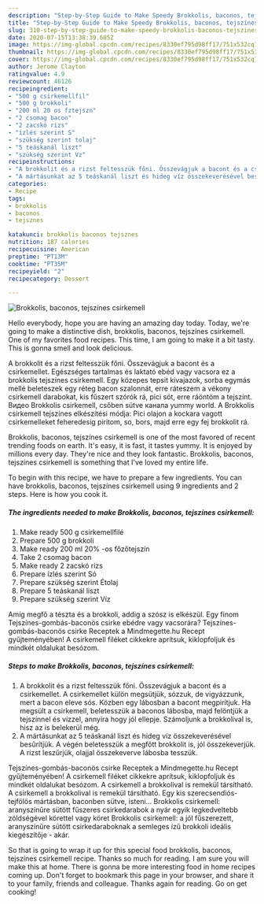 ```yaml
---
description: "Step-by-Step Guide to Make Speedy Brokkolis, baconos, tejszínes csirkemell"
title: "Step-by-Step Guide to Make Speedy Brokkolis, baconos, tejszínes csirkemell"
slug: 310-step-by-step-guide-to-make-speedy-brokkolis-baconos-tejszines-csirkemell
date: 2020-07-15T13:38:39.605Z
image: https://img-global.cpcdn.com/recipes/8330ef795d98ff17/751x532cq70/brokkolis-baconos-tejszines-csirkemell-recept-foto.jpg
thumbnail: https://img-global.cpcdn.com/recipes/8330ef795d98ff17/751x532cq70/brokkolis-baconos-tejszines-csirkemell-recept-foto.jpg
cover: https://img-global.cpcdn.com/recipes/8330ef795d98ff17/751x532cq70/brokkolis-baconos-tejszines-csirkemell-recept-foto.jpg
author: Jerome Clayton
ratingvalue: 4.9
reviewcount: 46126
recipeingredient:
- "500 g csirkemellfil"
- "500 g brokkoli"
- "200 ml 20 os fztejszn"
- "2 csomag bacon"
- "2 zacskó rizs"
- "ízlés szerint S"
- "szükség szerint tolaj"
- "5 teáskanál liszt"
- "szükség szerint Vz"
recipeinstructions:
- "A brokkolit és a rizst feltesszük főni. Összevágjuk a bacont és a csirkemellet. A csirkemellet külön megsütjük, sózzuk, de vigyázzunk, mert a bacon eleve sós. Közben egy lábosban a bacont megpirítjuk. Ha megsült a csirkemell, beletesszük a baconos lábosba, majd felöntjük a tejszínnel és vízzel, annyira hogy jól ellepje. Számoljunk a brokkolival is, hisz az is belekerül még."
- "A mártásunkat az 5 teáskanál liszt és hideg víz összekeverésével besűrítjük. A végén beletesszük a megfőtt brokkolit is, jól összekeverjük. A rizst leszűrjük, olajjal összekeverve lábosba tesszük."
categories:
- Recipe
tags:
- brokkolis
- baconos
- tejsznes

katakunci: brokkolis baconos tejsznes 
nutrition: 187 calories
recipecuisine: American
preptime: "PT13M"
cooktime: "PT35M"
recipeyield: "2"
recipecategory: Dessert

---
```



![Brokkolis, baconos, tejszínes csirkemell](https://img-global.cpcdn.com/recipes/8330ef795d98ff17/751x532cq70/brokkolis-baconos-tejszines-csirkemell-recept-foto.jpg)

Hello everybody, hope you are having an amazing day today. Today, we're going to make a distinctive dish, brokkolis, baconos, tejszínes csirkemell. One of my favorites food recipes. This time, I am going to make it a bit tasty. This is gonna smell and look delicious.

A brokkolit és a rizst feltesszük főni. Összevágjuk a bacont és a csirkemellet. Egészséges tartalmas és laktató ebéd vagy vacsora ez a brokkolis tejszínes csirkemell. Egy közepes tepsit kivajazok, sorba egymás mellé beleteszek egy réteg bacon szalonnát, erre ráteszem a vékony csirkemell darabokat, kis fűszert szórók rá, pici sót, erre ráöntöm a tejszínt. Видео Brokkolis csirkemell, csőben sütve канала yummy world. A Brokkolis csirkemell tejszínes elkészítési módja: Pici olajon a kockara vagott csirkemelleket feheredesig piritom, so, bors, majd erre egy fej brokkolit rá.

Brokkolis, baconos, tejszínes csirkemell is one of the most favored of recent trending foods on earth. It's easy, it is fast, it tastes yummy. It is enjoyed by millions every day. They're nice and they look fantastic. Brokkolis, baconos, tejszínes csirkemell is something that I've loved my entire life.


To begin with this recipe, we have to prepare a few ingredients. You can have brokkolis, baconos, tejszínes csirkemell using 9 ingredients and 2 steps. Here is how you cook it.

<!--inarticleads1-->

##### The ingredients needed to make Brokkolis, baconos, tejszínes csirkemell:

1. Make ready 500 g csirkemellfilé
1. Prepare 500 g brokkoli
1. Make ready 200 ml 20% -os főzőtejszín
1. Take 2 csomag bacon
1. Make ready 2 zacskó rizs
1. Prepare ízlés szerint Só
1. Prepare szükség szerint Étolaj
1. Prepare 5 teáskanál liszt
1. Prepare szükség szerint Víz


Amíg megfő a tészta és a brokkoli, addig a szósz is elkészül. Egy finom Tejszínes-gombás-baconös csirke ebédre vagy vacsorára? Tejszínes-gombás-baconös csirke Receptek a Mindmegette.hu Recept gyűjteményében! A csirkemell filéket cikkekre aprítsuk, kiklopfoljuk és mindkét oldalukat besózom. 

<!--inarticleads2-->

##### Steps to make Brokkolis, baconos, tejszínes csirkemell:

1. A brokkolit és a rizst feltesszük főni. Összevágjuk a bacont és a csirkemellet. A csirkemellet külön megsütjük, sózzuk, de vigyázzunk, mert a bacon eleve sós. Közben egy lábosban a bacont megpirítjuk. Ha megsült a csirkemell, beletesszük a baconos lábosba, majd felöntjük a tejszínnel és vízzel, annyira hogy jól ellepje. Számoljunk a brokkolival is, hisz az is belekerül még.
1. A mártásunkat az 5 teáskanál liszt és hideg víz összekeverésével besűrítjük. A végén beletesszük a megfőtt brokkolit is, jól összekeverjük. A rizst leszűrjük, olajjal összekeverve lábosba tesszük.


Tejszínes-gombás-baconös csirke Receptek a Mindmegette.hu Recept gyűjteményében! A csirkemell filéket cikkekre aprítsuk, kiklopfoljuk és mindkét oldalukat besózom. A csirkemell a brokkolival is remekül társítható. A csirkemell a brokkolival is remekül társítható. Egy kis szerecsendiós-tejfölös mártásban, baconben sütve, isteni… Brokkolis csirkemell: aranyszínűre sütött fűszeres csirkedarabok a nyár egyik legkedveltebb zöldségével körettel vagy köret Brokkolis csirkemell: a jól fűszerezett, aranyszínűre sütött csirkedaraboknak a semleges ízű brokkoli ideális kiegészítője - akár. 

So that is going to wrap it up for this special food brokkolis, baconos, tejszínes csirkemell recipe. Thanks so much for reading. I am sure you will make this at home. There is gonna be more interesting food in home recipes coming up. Don't forget to bookmark this page in your browser, and share it to your family, friends and colleague. Thanks again for reading. Go on get cooking!
